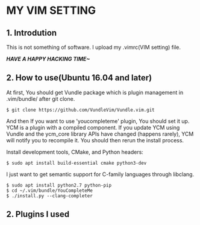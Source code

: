 # MY VIM SETTING
## 1. Introdution
This is not something of software. I upload my .vimrc(VIM setting) file.

___HAVE A HAPPY HACKING TIME~___

## 2. How to use(Ubuntu 16.04 and later)
At first, You should get Vundle package which is plugin management in .vim/bundle/ after git clone.
```
$ git clone https://github.com/VundleVim/Vundle.vim.git
```
And then If you want to use 'youcompleteme' plugin, You should set it up.
YCM is a plugin with a compiled component. If you update YCM using Vundle and the ycm_core library APIs have changed (happens rarely), YCM will notify you to recompile it. You should then rerun the install process.

Install development tools, CMake, and Python headers:
```
$ sudo apt install build-essential cmake python3-dev
```

I just want to get semantic support for C-family languages through libclang.

```
$ sudo apt install python2.7 python-pip
$ cd ~/.vim/bundle/YouCompleteMe
$ ./install.py --clang-completer
```



## 2. Plugins I used

